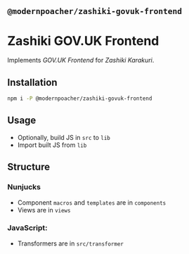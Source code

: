 ## `@modernpoacher/zashiki-govuk-frontend`

# Zashiki GOV.UK Frontend

Implements *GOV.UK Frontend* for *Zashiki Karakuri*.

## Installation

```bash
npm i -P @modernpoacher/zashiki-govuk-frontend
```

## Usage

- Optionally, build JS in `src` to `lib`
- Import built JS from `lib`

## Structure

### Nunjucks

- Component `macros` and `templates` are in `components`
- Views are in `views`

### JavaScript:

- Transformers are in `src/transformer`
